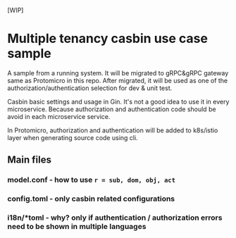 [WIP]

# Multiple tenancy casbin use case sample

A sample from a running system.
It will be migrated to gRPC&gRPC gateway same as
Protomicro in this repo. After migrated, it will be used as one
of the authorization/authentication selection for
dev & unit test.

Casbin basic settings and usage in Gin.
It's not a good idea to use it in every microservice.
Because authorization and authentication code
should be avoid in each microservice service.

In Protomicro, authorization and authentication will be added to
k8s/istio layer when generating source code using cli.

## Main files

### model.conf - how to use `r = sub, dom, obj, act`

### config.toml - only casbin related configurations

### i18n/*toml - why? only if authentication / authorization errors need to be shown in multiple languages
